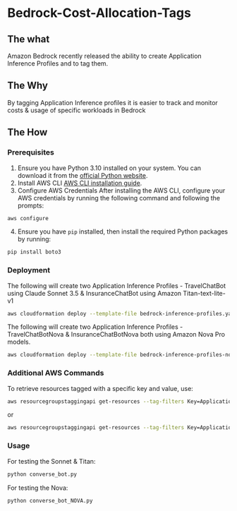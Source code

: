 # Bedrock-Cost-Allocation-Tags

## The what
Amazon Bedrock recently released the ability to create Application Inference Profiles and to tag them.

## The Why
By tagging Application Inference profiles it is easier to track and monitor costs & usage of specific workloads in Bedrock

## The How

### Prerequisites

1. Ensure you have Python 3.10 installed on your system. You can download it from the [official Python website](https://www.python.org/downloads/).
2. Install AWS CLI [AWS CLI installation guide](https://docs.aws.amazon.com/cli/latest/userguide/getting-started-install.html).
3. Configure AWS Credentials
After installing the AWS CLI, configure your AWS credentials by running the following command and following the prompts:

```bash
aws configure
```
4. Ensure you have `pip` installed, then install the required Python packages by running:

```bash
pip install boto3
```
### Deployment

The following will create two Application Inference Profiles - TravelChatBot using Claude Sonnet 3.5 & InsuranceChatBot using Amazon Titan-text-lite-v1
```bash
aws cloudformation deploy --template-file bedrock-inference-profiles.yaml --stack-name BedrockChatBots
```

The following will create two Application Inference Profiles - TravelChatBotNova & InsuranceChatBotNova both using Amazon Nova Pro models.
```bash
aws cloudformation deploy --template-file bedrock-inference-profiles-nova.yaml --stack-name BedrockChatBotsNova
```

### Additional AWS Commands

To retrieve resources tagged with a specific key and value, use:
```bash
aws resourcegroupstaggingapi get-resources --tag-filters Key=Application,Values=InsuranceChatBot
```
or
```bash
aws resourcegroupstaggingapi get-resources --tag-filters Key=Application,Values=InsuranceChatBotNova
```

### Usage
For testing the Sonnet & Titan:

```bash
python converse_bot.py
```
For testing the Nova:

```bash
python converse_bot_NOVA.py 
```
